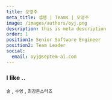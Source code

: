 ```yaml
---
title: 오영주
meta_title: 셉템 | Teams | 오영주
image: /images/authors/oyj.png
description: this is meta description
order: 1
position1: Senior Software Engineer
position2: Team Leader
social:
  email: oyj@septem-ai.com
---
```


### I like ..
  `술` , `수영` , `최강몬스터즈`
